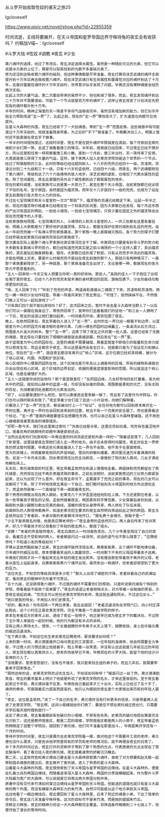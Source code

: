 从斗罗开始收取性奴的诸天之旅25

lgcloveself

https://www.pixiv.net/novel/show.php?id=22955359

时间流逝，主线将要展开，在天斗帝国和星罗帝国边界守株待兔的夜玄会有收获吗？
约稿加V喵~：lgcloveself

#斗罗大陆
#性奴
#调教
#夜玄
#少女


    第六魂环的选择，经过了考虑后，夜玄决定选择水属性。虽然是一种随处可见的元素，但它可以说是冰元素的上位了，算是可以轻易找到的为数不多基础元素了。
    修为还没到达吸收第六魂环的级别，但这种事情都是尽早准备，夜玄打算将泽芝武魂的魂环全部提升到十万年后再去吸收第六魂环。现在泽芝武魂只有生命属性和雷属性对应的魂环到达了十万年，在面对雷属性魂环的十万年天劫时，世界意识似乎发现了问题，毕竟还没有哪种魂兽会经历两次天劫。
    比起上次的大量气运，第二次雷劫带来的虽然不少，但也削减了很多。而且，夜玄发现魂环到达二十万年并不需要渡劫，可能下一个节点就是百万年的魂环了，这样让夜玄改变了计划决定先把现有的魂环都升到十万年。
    半年的时间，精神之海里的天一珠差不多将气运吸收完毕，虽然没有增加新的能力，但它似乎开始全力帮助改造“玄一界”了。比起之前，现在的“玄一界”哪怕变大了，扩大速度也肉眼可见地提升。
    在星斗大森林的外围，夜玄已经收下了一大批魂兽，等到“玄一界”范围足够，这些魂兽中有可能渡过十万年天劫的，他就准备随身带着，为之后的“手下”做准备了。毕竟戴沐白三人，明面上暂时还不能直接在夜玄手下做事。
    一年半的时间很快度过，这段时间里，夜玄不是在提升魂环年限就是在渡劫，每个月依旧去索托城和少女们聚一聚，去诺丁城看看唐三的情况。半年前，唐昊就已经回来，不过夜玄已经不惧对方，所以还是和往常一样观察着唐三和小舞。直到一个月前，唐三毕业时，天一珠传来了反馈，大意就是唐三获得了大量的气运，显然，接下来两人加入史莱克学院将是这个世界的一个节点。
    经过了阿银献祭的三女，此时的等级已经远超同龄人，十八岁的兜兜已经四十一级，苏凌雨，苏凌云分别二十九级和三十一级，只有十六岁的孟依然，已经四十六级。而夜玄，两个武魂都附加了第六魂环，等级到达了六十六级魂帝的骇人地步，泽芝武魂的虚影，也增加了代表水属性的蓝色，除了空间属性，夜玄此掌握的另外五个属性都到达了极致属性的地步。
    现在的索托城里，龙蛇家族可以说是第一大势力了，甚至在整个天斗帝国，龙蛇家族都已经出现了不俗的名号，至于原因，自然是因为蕴灵珠。而年仅十八岁就四十一级的兜兜，也成为了站在夜玄前面吸引各大势力火力的目标。
    不过在七宝琉璃宗和天斗皇室的一次次“帮助”下，蕴灵珠的流通已经稳定下来。比起一年半之前，现在的蕴灵珠价格基本已经稳定在一个较高的区间里，因为大家都已经发现，每个月这东西的产出只有固定的两批，一批给斗魂场，一批给七宝琉璃宗，只有少量在固定之外的蕴灵珠会出现在兜兜赠予的人手里。
    龙蛇家族族地周围，七宝琉璃宗的人、斗魂场的人和天斗皇室的人，一共三批都在这里有着驻地，明面上大家都是为了更好地护送蕴灵珠，实际上，都是在保护在索托城到处乱逛的兜兜。自从一年前兜兜被一个有魂斗罗的家族袭击，那个家族一晚上直接被灭族后，各个势力的探子们便已经怀疑龙蛇家族已经被兜兜背后的家族收下。
    那次袭击实际上是那个魂斗罗家族对真实情况完全不了解，毕竟现在只要是有封号斗罗的势力和大多数有复数魂斗罗的势力，都已经知道兜兜其实是之前斗魂场的一个小主持人罢了，卖出蕴灵珠的，其实是钻石徽章拥有者，银月。大家都已经形成了默契，只有从兜兜手中流出的蕴灵珠，才能在明面上买卖，要是什么时候兜兜不是站在夜玄前面的那个人，那就只有两种情况了，一是那个家族重新隐世了，另一种就是，那个家族准备完全出世了，无论是哪一种，都是现在的各大势力不愿意看到的。
    “主人～回来啦～今天又有人想要见你呢～真的好烦呐，那些人。”高挑的佳人一下子抱住了出现在客厅里的夜玄，已经十八岁的兜兜本就丰满的身材更加的窈窕，旗袍包裹下，少女的曲线勾勒得更加的突出。
    “唉，主人回来了吗？”听到了兜兜的声音，两道身影直接从二楼跳了下来，苏凌雨和苏凌雨，两位一模一样的少女动作轻盈，带着一阵香风来到了夜玄旁边，“可惜了，依然妹妹不在，不然我们晚上又可以一起玩游戏了～”
    “只有我们四个就不能玩游戏吗？好了，这次回来之后，暂时不会去星斗大森林当野人了～以后你们可以一直跟在我身边了，等依然回来了，我带你们去看看我们的驻地～”和三女一人拥吻了一下后，夜玄的话语让她们激动起来，一时间香风环绕，柔软包围了夜玄。
    晚上，在依然回家后，夜玄带着四人进入了“玄一界”，此时的玄一界已经一眼看不到边界，以蓝银皇为中心的药园充斥着浓郁的各种元素，几栋小楼在药园的边缘矗立，一条溪流从后方流过，周围是大片高大的树木。整个“玄一界”，迎来了除了夜玄之外的第一批人类，这里已经有了无数的魂兽，夜玄现在只要找到了顺眼的魂兽就会直接驯服，然后丢在“玄一界”里。
    由于蓝银皇为中心的药园存在，这里的魂兽不需要捕猎，靠着蓝银皇不断吸引的能量和生命力就可以修炼生存，而且全都忠于夜玄，所以这里虽然会发生打斗，但是都只是为了验证实力和确认地位。现在的“玄一界”，就连夜玄都没有离开过“核心”区域，这方位面已经初具规模，被分为了核心区域，内围、外围和扩张区域。
    核心区域的中心便是药园所在地，这个区域也是万年及以上魂兽待的区域，所有的植物系魂兽也只会出现在核心区域，这个区域的边界划定，依据的便是蓝银皇影响的范围，所以就连这个核心区域，也是在缓慢扩大的。
    “主人～这就是你说的驻地吗？那个是蓝银皇哎！”在药园边缘，几女好奇地四处打量着，高大树木中的药园，就如同山脉中的盆底一般，可却没有丝毫的阴森，周围都是柔和的光芒，没有太阳的存在，光线都是四处逸散的光元素发出的。
    “好了，以后要是遇到什么危险，就可以直接进这里来躲一躲了，而且有了这里作为中转站，你们也可以随时联系到我了。”夜玄带着少女们逛了逛这一小片驻地，向她们解释着。
    只要进入了“玄一界”的生灵，都会被动打上一个“标记”，在任何地方都可以回到原本离开玄一界的位置，离开玄一界时也会回到进来前的位置，相当于有一个完美的安全屋了。而也是靠着这个标记，“玄一界”里面的魂兽要是实在想要吃东西，也可以自己在星斗大森林里捕猎，还不用担心被魂兽或者更高级的魂兽猎杀。
    “好耶～那今天，我们在这里面过夜吗？”外面已经是半夜，这里还亮如白昼，兜兜有些羞涩地开口，搓着衣角的她期待的双眼中满是欲拒还迎。
    “当然出去和你们玩游戏啦～毕竟这里的时间流逝还是和外面一样的～”随着话音落下，几人回到了卧室里，这里就是夜玄带她们进入玄一界的地方。由于还未获得时间属性，夜玄对在玄一界修炼的想法暂时搁置，毕竟这些元素能量进入了玄一界也不会跑，他不急于在里面修炼。
    宽大的床铺上，伴随着颠鸾倒凤的声音响起，雪白的娇躯纠缠着，房间里迅速充斥着满满的桃色，足足一个半月未见面，四女表现得无比的主动疯狂，一直做到了阳光射入房间，几女才满足地躺在床上…
    五天后，索托城南部的村庄里，夜玄带着孟依然在街道上慢慢地走着。两姐妹和兜兜都留在了索托城里，兜兜现在已经不再负责蕴灵珠的事务，之前在说明时，龙蛇家族旁边的三伙势力都紧张起来，还以为出现了什么意外，好在夜玄命令下，孟蜀接手了兜兜之前的事务，现在的几女可以说都闲了下来，除了不时地找夜玄满足一下自己，她们都开始向天斗帝国别的地方外出游玩去了，而孟依然是唯一一个直接留下来一直跟着夜玄的。
    那个熟悉的牌匾出现在两人眼前，史莱克几个大字歪歪扭扭地刻在上面，下方还是那位老者，以及一些带着孩子报名的父母。孟依然搂着夜玄，两团柔软将手臂包裹，少女穿着贴身的劲装，从胸部到大腿小腿都勾勒出完美的曲线，温暖的感觉从身旁传来，两人排在了队伍末尾。
    前面排队的人群很快都离开，知道史莱克招生要求的夜玄自然明白筛选如此之快的原因。夜玄与孟依然站在了老者前，木桌对面的老者懒洋洋地开口，“报名费十金魂币，放箱子里～”
    “少主不是来报名的哦，他是来应聘老师的～”夜玄身旁的孟依然开口，两人身后传来了些许笑声，好几个带着孩子的父母看到了年轻的夜玄两人，都摇了摇头。
    “安静！”老者的声音陡然增大，夜玄后面的人一时间面色苍白，几个少年甚至捂住了自己的耳朵，看着完全不受影响的两人，老者眼底闪过一丝讶然，说话的语气也不那么随意了，“应聘老师吗？不知道小友的等级如何？”
    手臂从孟依然胸前抽了出来，夜玄的魂环陡然浮现出来，黄黄紫紫黑，五个魂环不断地律动着，万年魂环的威压出现，原本想要看笑话的人面露惊恐，一时间剩下不多的父母逗带着孩子逃离，毕竟他们刚刚才对一个看起来无比年轻的魂王发出笑声。没有理会那些带着孩子离开的父母，老者从座位上站起身来，白黄紫紫紫黑六个魂环出现，虽然多出一枚魂环，但老者却感受到了更大的压力。
    “这位先生，不知您的等级具体是多少呢？”额头上出现了细密的汗珠，老者扶着自己的武魂站定，看向夜玄的眼神中充斥着不可思议。
    “五十九级，还没获得第六魂环，不过我的魂环不需要你们的帮助，只是听说索托城有个特别的学院，想看看能不能收个徒弟罢了。”夜玄的话语让老者频频点头，对方带着一丝勉强的笑容，示意夜玄收起武魂，“您完全可以担任史莱克学院的老师，我这就去通知院长，不过这位女士…”
    “她只是我的侍女，不用加入你们史莱克。”
    “好的，戴沐白！你先招待一下两位贵客，我去去就回！”老者迅速消失在学院门口，向小村庄深处跑去，这个小村庄正是史莱克学院，完全不像是一个高级学院的样子。
    原本在老者后方的青年上前，递给了夜玄一张椅子，他正是早已成为夜玄手下的戴沐白，不过除了主仆等人单独在一起的时候，他的行为都没有半点的异样。
    没有让两人等待太久，很快，一个长着翅膀的中年男子从天上落下，翅膀收拢，身上些许猫头鹰的痕迹迅速消失。
    “在下弗兰德，不知这位先生来史莱克应聘老师，薪资要求如何呢？”
    上来的第一时间，弗兰德直接开口询问夜玄的工资需求，一位年轻的准魂帝，他自然需要全力争取，不过商人的习惯还是让他搓着手，脸上带着一丝笑意。并没有认出这就是几年前见过的年轻人，夜玄现在都以真面目示人，原本的伪装早已不用，毕竟现在的斗罗大陆，能留下他的估计只有神的介入了。
    “没啥要求，意思意思就行，没有也不强求，我只是来找合适的弟子的，而且几年后，我需要带着弟子回家族去。”
    “既然这样的话，史莱克学院欢迎先生加入，不知该如何称呼？”眼底闪过一丝了然，弗兰德满脸笑容，夜玄的要求基本上明示了他就是听说了史莱克学院的名头，才来这里收徒的。至于夜玄看起来过于年轻，弗兰德丝毫不在意，毕竟他自己看起来才三十出头，实际上已经过了五十岁了，魂师的寿命，可是随着实力提高而提高的，他只认为眼前的夜玄是个大家族出来历练的年轻人罢了。
    “夜玄，这位是孟依然。”说了一下自己的名字，弗兰德并没有打听更多的信息，只是带着两人走进了史莱克学院，“夜玄啊，这间小阁楼就给你们俩了，要是住不惯在索托城过夜也行，只需要开学后每天按时报到就行～”
    送走了弗兰德，夜玄看着眼前有些破烂的小阁楼，不禁有些失笑。史莱克的破烂他现在算是完全见识到了，这还是教师宿舍区，都是二层的阁楼，学院宿舍区都是两人的小房子，夜玄带着孟依然稍微逛了逛整个学院后，就回到了索托城，他们可不准备在那里战斗，，毕竟距离开学还有一个月的时间。
    等待开学的时间里，夜玄只是偶尔去史莱克学院看一眼，面对他这个不需要开工资的老师，弗兰德也没什么需求，只是告诉他学院里现有的学员和老师的情况后，就不再理会夜玄的日常了。
    半个多月的时间过去，夜玄打开的灵眸终于等到了那个熟悉的光点，代表唐昊的光点出现在了夜玄脑海中，看了看已经入夜的索托城，夜玄搂着身旁的娇躯沉沉睡去。
    第二天，让孟依然告知弗兰德自己要去星斗大森林获取第六魂环，谢绝了对方想要和赵无极一起帮助猎杀魂兽的建议后，夜玄离开了索托城，进入了熟悉的星斗大森林。
    沿着星斗大森林的外围，夜玄很快来到了天斗帝国与星罗帝国的边境线。在星斗大森林外，便是驻扎着士兵的两国边境线，而随着逐渐深入星斗大森林，两国的分界就模糊起来，作为整片斗罗大陆最为宽广的大森林，可以说就是它将南北两大帝国分割开来。
    原著中没有交代朱竹清如何穿过边境线从星罗帝国到天斗帝国，但能选的道路也就只有星斗大森林的两个外围，而没有横穿大森林实力的朱竹清，自然只可能是从这个地方来到天斗帝国。
    远远地看了一眼边境线后，夜玄便回到了星斗大森林里，召来了附近的魂兽小弟，下达了简单的命令后，夜玄这几天准备守株待兔，这次的目标可不是朱竹清，而是她的姐姐朱竹云。
    灵眸全力释放，夜玄的精神力将这一大片森林都完全覆盖，将筛选条件精确到二十七级上下，他便开始了漫长的等待时间。
